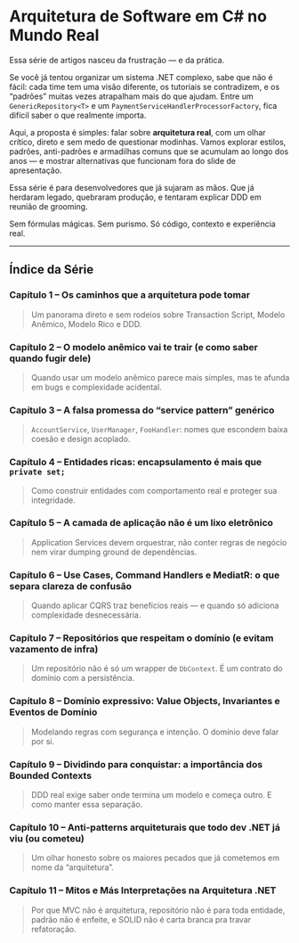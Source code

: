 # Arquitetura de Software em C# no Mundo Real

Essa série de artigos nasceu da frustração — e da prática.

Se você já tentou organizar um sistema .NET complexo, sabe que não é fácil: cada time tem uma visão diferente, os tutoriais se contradizem, e os “padrões” muitas vezes atrapalham mais do que ajudam. Entre um `GenericRepository<T>` e um `PaymentServiceHandlerProcessorFactory`, fica difícil saber o que realmente importa.

Aqui, a proposta é simples: falar sobre **arquitetura real**, com um olhar crítico, direto e sem medo de questionar modinhas. Vamos explorar estilos, padrões, anti-padrões e armadilhas comuns que se acumulam ao longo dos anos — e mostrar alternativas que funcionam fora do slide de apresentação.

Essa série é para desenvolvedores que já sujaram as mãos. Que já herdaram legado, quebraram produção, e tentaram explicar DDD em reunião de grooming.

Sem fórmulas mágicas. Sem purismo. Só código, contexto e experiência real.

---

## Índice da Série

### **Capítulo 1 – Os caminhos que a arquitetura pode tomar**

> Um panorama direto e sem rodeios sobre Transaction Script, Modelo Anêmico, Modelo Rico e DDD.

### **Capítulo 2 – O modelo anêmico vai te trair (e como saber quando fugir dele)**

> Quando usar um modelo anêmico parece mais simples, mas te afunda em bugs e complexidade acidental.

### **Capítulo 3 – A falsa promessa do “service pattern” genérico**

> `AccountService`, `UserManager`, `FooHandler`: nomes que escondem baixa coesão e design acoplado.

### **Capítulo 4 – Entidades ricas: encapsulamento é mais que `private set;`**

> Como construir entidades com comportamento real e proteger sua integridade.

### **Capítulo 5 – A camada de aplicação não é um lixo eletrônico**

> Application Services devem orquestrar, não conter regras de negócio nem virar dumping ground de dependências.

### **Capítulo 6 – Use Cases, Command Handlers e MediatR: o que separa clareza de confusão**

> Quando aplicar CQRS traz benefícios reais — e quando só adiciona complexidade desnecessária.

### **Capítulo 7 – Repositórios que respeitam o domínio (e evitam vazamento de infra)**

> Um repositório não é só um wrapper de `DbContext`. É um contrato do domínio com a persistência.

### **Capítulo 8 – Domínio expressivo: Value Objects, Invariantes e Eventos de Domínio**

> Modelando regras com segurança e intenção. O domínio deve falar por si.

### **Capítulo 9 – Dividindo para conquistar: a importância dos Bounded Contexts**

> DDD real exige saber onde termina um modelo e começa outro. E como manter essa separação.

### **Capítulo 10 – Anti-patterns arquiteturais que todo dev .NET já viu (ou cometeu)**

> Um olhar honesto sobre os maiores pecados que já cometemos em nome da “arquitetura”.

### **Capítulo 11 – Mitos e Más Interpretações na Arquitetura .NET**

> Por que MVC não é arquitetura, repositório não é para toda entidade, padrão não é enfeite, e SOLID não é carta branca pra travar refatoração.
